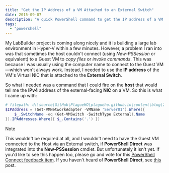 ```yaml
---
title: "Get the IP Address of a VM Attached to an External Switch"
date: 2015-09-07
description: "A quick PowerShell command to get the IP address of a VM attached to an external switch."
tags: 
  - "powershell"
---
```


My LabBuilder project is coming along nicely and it is building a large lab environment in Hyper-V within a few minutes. However, a problem I ran into was that sometimes the host couldn't connect (using _New-PSSession_ or equivalent) to a Guest VM to _copy files_ or _invoke commands_. This was because I was usually using the computer name to connect to the Guest VM—which won't always work. Instead, I needed to use the **IP address** of the VM's Virtual NIC that is attached to the **External Switch**.

So what I needed was a command that I could fire on the **host** that would tell me the **IPv4** address of the external-facing **NIC** on a VM. So this is what I came up with:

```powershell
# filepath: d:\source\GitHub\PlagueHO\plagueho.github.io\content\blog\2015\09\2015-09-07-get-the-ip-address-of-a-vm-attached-to-an-external-switch.md
$IPAddress = (Get-VMNetworkAdapter -VMName 'Server01').Where({
    $_.SwitchName -eq (Get-VMSwitch -SwitchType External).Name
}).IPAddresses.Where({ $_.Contains('.') })
```

> [!NOTE]
> This wouldn't be required at all, and I wouldn't need to have the Guest VM connected to the Host via an External switch, if **PowerShell Direct** was integrated into the **New-PSSession** cmdlet. But unfortunately it isn't yet. If you'd like to see this happen too, please go and vote for this [PowerShell Connect feedback item](https://connect.microsoft.com/PowerShell/Feedback/Details/1761123). If you haven't heard of **PowerShell Direct**, see [this](http://blogs.technet.com/b/virtualization/archive/2015/05/14/powershell-direct-running-powershell-inside-a-virtual-machine-from-the-hyper-v-host.aspx) post.
